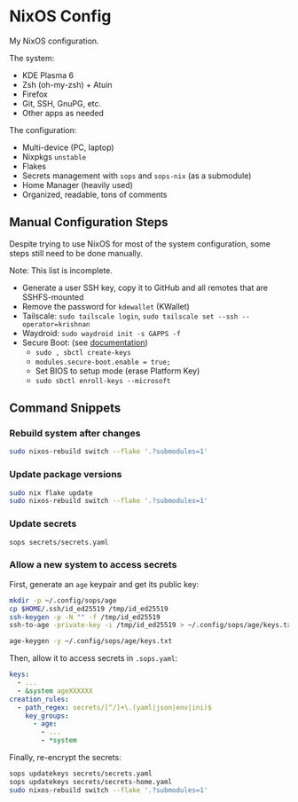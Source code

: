 # NixOS Config

My NixOS configuration.

The system:
- KDE Plasma 6
- Zsh (oh-my-zsh) + Atuin
- Firefox
- Git, SSH, GnuPG, etc.
- Other apps as needed

The configuration:
- Multi-device (PC, laptop)
- Nixpkgs `unstable`
- Flakes
- Secrets management with `sops` and `sops-nix` (as a submodule)
- Home Manager (heavily used)
- Organized, readable, tons of comments

## Manual Configuration Steps

Despite trying to use NixOS for most of the system configuration, some steps still need to be done manually.

Note: This list is incomplete.

- Generate a user SSH key, copy it to GitHub and all remotes that are SSHFS-mounted
- Remove the password for `kdewallet` (KWallet)
- Tailscale: `sudo tailscale login`, `sudo tailscale set --ssh --operator=krishnan`
- Waydroid: `sudo waydroid init -s GAPPS -f`
- Secure Boot: (see [documentation](https://github.com/nix-community/lanzaboote/blob/master/docs/QUICK_START.md))
  - `sudo , sbctl create-keys`
  - `modules.secure-boot.enable = true;`
  - Set BIOS to setup mode (erase Platform Key)
  - `sudo sbctl enroll-keys --microsoft`

## Command Snippets

### Rebuild system after changes

```bash
sudo nixos-rebuild switch --flake '.?submodules=1'
```

### Update package versions

```bash
sudo nix flake update
sudo nixos-rebuild switch --flake '.?submodules=1'
```

### Update secrets

```bash
sops secrets/secrets.yaml
```

### Allow a new system to access secrets

First, generate an `age` keypair and get its public key:

```bash
mkdir -p ~/.config/sops/age
cp $HOME/.ssh/id_ed25519 /tmp/id_ed25519
ssh-keygen -p -N "" -f /tmp/id_ed25519
ssh-to-age -private-key -i /tmp/id_ed25519 > ~/.config/sops/age/keys.txt

age-keygen -y ~/.config/sops/age/keys.txt
```

Then, allow it to access secrets in `.sops.yaml`: 

```yaml
keys:
  - ...
  - &system ageXXXXXX
creation_rules:
  - path_regex: secrets/[^/]+\.(yaml|json|env|ini)$
    key_groups:
      - age:
        - ...
        - *system
```

Finally, re-encrypt the secrets:

```bash
sops updatekeys secrets/secrets.yaml
sops updatekeys secrets/secrets-home.yaml
sudo nixos-rebuild switch --flake '.?submodules=1'
```
